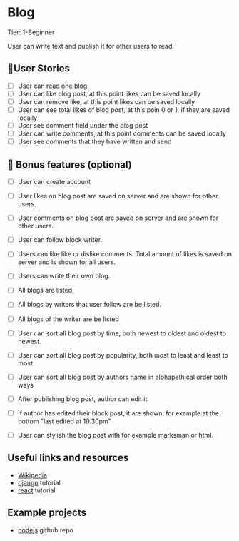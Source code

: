 # Blog

Tier: 1-Beginner

User can write text and publish it for other users to read. 

## 📑User Stories
- [ ] User can read one blog.
- [ ] User can like blog post, at this point likes can be saved locally
- [ ] User can remove like, at this point likes can be saved locally
- [ ] User can see total likes of blog post, at this poin 0 or 1, if they are saved locally
- [ ] User see comment field under the blog post
- [ ] User can write comments, at this point comments can be saved locally
- [ ] User see comments that they have written and send

## 🌟 Bonus features (optional)
- [ ] User can create account
- [ ] User likes on blog post are saved on server and are shown for other users.
- [ ] User comments on blog post are saved on server and are shown for other users.
- [ ] User can follow block writer.
- [ ] Users can like like or dislike comments. Total amount of likes is saved on server and is shown for all users.
- [ ] Users can write their own blog.
- [ ] All blogs are listed.
- [ ] All blogs by writers that user follow are be listed.
- [ ] All blogs of the writer are be listed
- [ ] User can sort all blog post by time, both newest to oldest and oldest to newest.
- [ ] User can sort all blog post by popularity, both most to least and least to most
- [ ] User can sort all blog post by authors name in alphapethical order both ways
- [ ] After publishing blog post, author can edit it.
- [ ] If author has edited their block post, it are shown, for example at the bottom "last edited at 10.30pm"
- [ ] User can stylish the blog post with for example marksman or html. 


## Useful links and resources
- [Wikipedia](https://en.wikipedia.org/wiki/Blog)
- [django](https://djangocentral.com/building-a-blog-application-with-django/) tutorial
- [react](https://dev.to/kingdavid/learn-react-hook-by-building-a-simple-blog-app-22i2) tutorial

## Example projects
- [nodejs](https://github.com/cosmicjs/simple-blog) github repo
